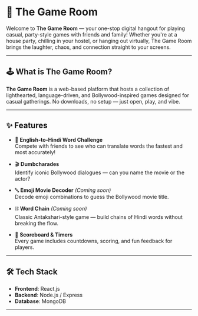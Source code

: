 # 🎲 The Game Room

Welcome to **The Game Room** — your one-stop digital hangout for playing casual, party-style games with friends and family! Whether you're at a house party, chilling in your hostel, or hanging out virtually, The Game Room brings the laughter, chaos, and connection straight to your screens.

---

## 🕹️ What is The Game Room?

**The Game Room** is a web-based platform that hosts a collection of lighthearted, language-driven, and Bollywood-inspired games designed for casual gatherings. No downloads, no setup — just open, play, and vibe.

---

## ✨ Features

- 🎯 **English-to-Hindi Word Challenge**  
  Compete with friends to see who can translate words the fastest and most accurately!

- 🎬 **Dumbcharades**   
  Identify iconic Bollywood dialogues — can you name the movie or the actor?

- 🔤 **Emoji Movie Decoder** *(Coming soon)*  
  Decode emoji combinations to guess the Bollywood movie title.

- ⛓️ **Word Chain** *(Coming soon)*  
  Classic Antakshari-style game — build chains of Hindi words without breaking the flow.

- 🧠 **Scoreboard & Timers**  
  Every game includes countdowns, scoring, and fun feedback for players.

---

## 🛠️ Tech Stack

- **Frontend**: React.js  
- **Backend**: Node.js / Express 
- **Database**: MongoDB  


---


